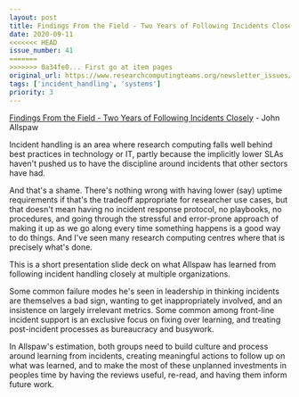 ```yaml
---
layout: post
title: Findings From the Field - Two Years of Following Incidents Closely - John Allspaw
date: 2020-09-11
<<<<<<< HEAD
issue_number: 41
=======
>>>>>>> 0a34fe0... First go at item pages
original_url: https://www.researchcomputingteams.org/newsletter_issues/0041
tags: ['incident_handling', 'systems']
priority: 3
---
```


<!-- markdownlint-disable MD033 -->
<!-- markdownlint-disable MD041 -->
<!-- markdownlint-disable MD049 -->

[Findings From the Field - Two Years of Following Incidents Closely](https://speakerdeck.com/jallspaw/findings-from-the-field-devops-enterprise-london-2020) - John Allspaw

Incident handling is an area where research computing falls well behind best practices in technology or IT, partly because the implicitly lower SLAs haven't pushed us to have the discipline around incidents that other sectors have had.

And that's a shame. There's nothing wrong with having lower (say) uptime requirements if that's the tradeoff appropriate for researcher use cases, but that doesn't mean having no incident response protocol, no playbooks, no procedures, and going through the stressful and error-prone approach of making it up as we go along every time something happens is a good way to do things. And I've seen many research computing centres where that is precisely what's done.

This is a short presentation slide deck on what Allspaw has learned from following incident handling closely at multiple organizations.

Some common failure modes he's seen in leadership in thinking incidents are themselves a bad sign, wanting to get inappropriately involved, and an insistence on largely irrelevant metrics. Some common among front-line incident support is an exclusive focus on fixing over learning, and treating post-incident processes as bureaucracy and busywork.

In Allspaw's estimation, both groups need to build culture and process around learning from incidents, creating meaningful actions to follow up on what was learned, and to make the most of these unplanned investments in peoples time by having the reviews useful, re-read, and having them inform future work.